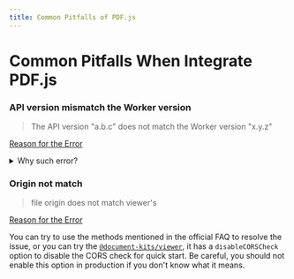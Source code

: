 ```yaml
---
title: Common Pitfalls of PDF.js
---
```


# Common Pitfalls When Integrate PDF.js

### API version mismatch the Worker version

> The API version "a.b.c" does not match the Worker version "x.y.z"

[Reason for the Error](https://github.com/mozilla/pdf.js/wiki/Frequently-Asked-Questions#reasons-for-the-error-the-api-version-abc-does-not-match-the-worker-version-xyz)

<details>
    <summary>Why such error?</summary>
<blockquote>
PDF.js use a web worker architecture for better rendering performance.

A typical web application has only one bundle result, but PDF.js has two bundles, one for the viewer, one for the worker.

The versions of the two bundles must match to work properly. If the versions mismatch, it may work sometimes, but
when it not, I think it's hard to figure such issues.

Although the explicit error may annoy developer at first, it does save your time from debugging such issues.

</blockquote>
</details>

### Origin not match

> file origin does not match viewer's

[Reason for the Error](https://github.com/mozilla/pdf.js/wiki/Frequently-Asked-Questions#can-i-load-a-pdf-from-another-server-cross-domain-request)

You can try to use the methods mentioned in the official FAQ to resolve the issue, or you can try the [`@document-kits/viewer`](https://priestch.github.io/document-viewer), it has
a `disableCORSCheck` option to disable the CORS check for quick start. Be careful, you should not enable this option in production if you don't know what it means.
